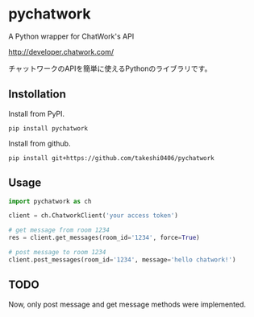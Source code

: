 # pychatwork                                                              

A Python wrapper for ChatWork's API

http://developer.chatwork.com/

チャットワークのAPIを簡単に使えるPythonのライブラリです。

## Instollation
Install from PyPI.

```
pip install pychatwork
```

Install from github.

```
pip install git+https://github.com/takeshi0406/pychatwork
```

## Usage

``` python
import pychatwork as ch

client = ch.ChatworkClient('your access token')

# get message from room 1234
res = client.get_messages(room_id='1234', force=True)

# post message to room 1234
client.post_messages(room_id='1234', message='hello chatwork!')
```

## TODO

Now, only post message and get message methods were implemented.
